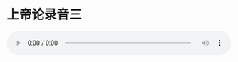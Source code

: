 # 上帝论录音三

<audio style="width: 100%;" preload="false" controls controlslist="nodownload"><source src="//cdn.wechat.edu.pl/audio/mp3/old/27374.mp3" type="audio/mpeg">Your browser does not support the audio element.</audio>


